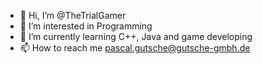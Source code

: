 - 👋 Hi, I’m @TheTrialGamer
- 👀 I’m interested in Programming
- 🌱 I’m currently learning C++, Java and game developing
- 📫 How to reach me pascal.gutsche@gutsche-gmbh.de

<!---
TheTrialGamer/TheTrialGamer is a ✨ special ✨ repository because its `README.md` (this file) appears on your GitHub profile.
You can click the Preview link to take a look at your changes.
--->

